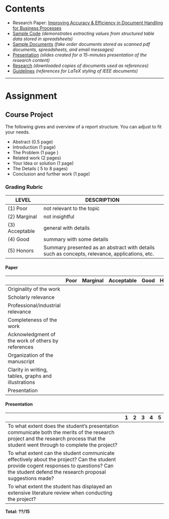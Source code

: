 # Contents

* Research Paper: [Improving Accuracy & Efficiency in Document Handling for Business Processes](./courseproject.pdf)
* [Sample Code](./Scripts) _(demonstrates extracting values from structured table data stored in spreadsheets)_
* [Sample Documents](./Samples) _(fake order documents stored as scanned pdf documents, spreadsheets, and email messages)_
* [Presentation](./Presentation) _(slides created for a 15-minutes presentation of the research content)_
* [Research](./Research) _(downloaded copies of documents used as references)_
* [Guidelines](./Guidelines) _(references for LaTeX styling of IEEE documents)_

---

# Assignment

## Course Project

The following gives and overview of a report structure. You can adjust to fit your needs.

- Abstract (0.5 page)
- Introduction (1 page)
- The Problem (1 page )
- Related work (2 pages)
- Your Idea or solution (1 page)
- The Details ( 5 to 8  pages)
- Conclusion and further work (1 page)

### Grading Rubric

| LEVEL | DESCRIPTION |
| ----- | ----------- |
| (1) Poor  | not relevant to the topic |
| (2) Marginal | not insightful |
| (3) Acceptable | general with details |
| (4) Good | summary with some details |
| (5) Honors | Summary presented as an abstract with details such as concepts, relevance, applications, etc. |

#### Paper

| | Poor  | Marginal | Acceptable | Good | Honors |
| --- | --- | --- | --- | --- | --- |
| Originality of the work | | | | |
| Scholarly relevance  | | | | |
| Professional/industrial relevance | | | | |
| Completeness of the work | | | | |
| Acknowledgment of the work of others by references | | | | |
| Organization of the manuscript | | | | |
| Clarity in writing, tables, graphs and illustrations | | | | |
| Presentation | | | | |

#### Presentation

| | 1 | 2 | 3 | 4 | 5 |
| --- | --- | --- | --- | --- | --- |
| To what extent does the student’s presentation communicate both the merits of the research project and the research process that the student went through to complete the project? | | | | |
| To what extent can the student communicate effectively about the project? Can the student provide cogent responses to questions? Can the student defend the research proposal suggestions made?  | | | | |
| To what extent the student has displayed an extensive literature review when conducting the project? | | | | |

**Total: ??/15**
